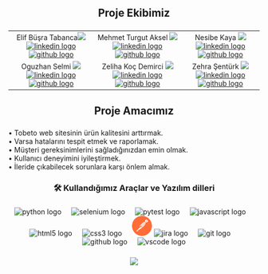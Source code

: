 ###

<h2 align="center">Proje Ekibimiz</h2>

###
###

| | | |
|:-------------------------:|:-------------------------:|:-------------------------:|
|Elif Büşra Tabanca<img width="1604"  src="https://i.imgur.com/XNYF0oW.jpeg"> <a href="https://www.linkedin.com/in/eliftabanca/" target="_blank"><img src="https://img.shields.io/static/v1?message=LinkedIn&logo=linkedin&label=&color=0077B5&logoColor=white&labelColor=&style=for-the-badge" height="25" alt="linkedin logo"/></a> <a href="https://github.com/eliftabanca" target="_blank"><img src="https://img.shields.io/badge/-GitHub-181717?style=flat-square&logo=github" height="25" alt="github logo"  /></a> | Mehmet Turgut Aksel <img width="1604"  src="https://i.imgur.com/1vKrGyv.jpg"> <a href="https://www.linkedin.com/in/mehmeturgutaksel/" target="_blank"><img src="https://img.shields.io/static/v1?message=LinkedIn&logo=linkedin&label=&color=0077B5&logoColor=white&labelColor=&style=for-the-badge" height="25" alt="linkedin logo"/></a> <a href="https://github.com/mtaksel" target="_blank"> <img src="https://img.shields.io/badge/-GitHub-181717?style=flat-square&logo=github" height="25" alt="github logo"  /></a> | Nesibe Kaya <img width="1604"  src="https://i.imgur.com/PcDuYQB.jpg"> <a href="https://www.linkedin.com/in/nesibe-k/" target="_blank"><img src="https://img.shields.io/static/v1?message=LinkedIn&logo=linkedin&label=&color=0077B5&logoColor=white&labelColor=&style=for-the-badge" height="25" alt="linkedin logo"/></a> <a href="https://github.com/n-kaya55" target="_blank"><img src="https://img.shields.io/badge/-GitHub-181717?style=flat-square&logo=github" height="25" alt="github logo"  /></a> |
| Oguzhan Selmi <img width="1604"  src="http://placekitten.com/g/200/300"> <a href="https://www.linkedin.com/in/o%C4%9Fuzhanselmi/" target="_blank"><img src="https://img.shields.io/static/v1?message=LinkedIn&logo=linkedin&label=&color=0077B5&logoColor=white&labelColor=&style=for-the-badge" height="25" alt="linkedin logo"  /></a> <a href="https://github.com/Oguz4242" target="_blank"><img src="https://img.shields.io/badge/-GitHub-181717?style=flat-square&logo=github" height="25" alt="github logo"  /></a> | Zeliha Koç Demirci <img width="1604"  src="https://i.imgur.com/jPtRiMh.jpg"> <a href="https://www.linkedin.com/in/gonca-zeliha-demirci/" target="_blank"><img src="https://img.shields.io/static/v1?message=LinkedIn&logo=linkedin&label=&color=0077B5&logoColor=white&labelColor=&style=for-the-badge" height="25" alt="linkedin logo"  /></a> <a href="https://github.com/gonca-zeliha" target="_blank"><img src="https://img.shields.io/badge/-GitHub-181717?style=flat-square&logo=github" height="25" alt="github logo"  /></a> | Zehra Şentürk <img width="1604"  src="https://i.imgur.com/DPXGdq3.jpg"> <a href="https://www.linkedin.com/in/zehra-senturk1828/" target="_blank"><img src="https://img.shields.io/static/v1?message=LinkedIn&logo=linkedin&label=&color=0077B5&logoColor=white&labelColor=&style=for-the-badge" height="25" alt="linkedin logo"  /></a> <a href="https://github.com/Zehrasenturk1828" target="_blank"><img src="https://img.shields.io/badge/-GitHub-181717?style=flat-square&logo=github" height="25" alt="github logo"  /></a> |

### 

<h2 align="center">Proje Amacımız</h2>

###

<p align="left">• Tobeto web sitesinin ürün kalitesini arttırmak.<br>  •  Varsa hatalarını tespit etmek ve raporlamak.<br>•    Müşteri gereksinimlerini sağladığınızdan emin olmak.<br>  •  Kullanıcı deneyimini iyileştirmek.<br>  •  İleride çıkabilecek sorunlara karşı önlem almak.<br> 
  
### 

<h3 align="center">🛠 Kullandığımız Araçlar ve Yazılım dilleri</h3>

###

<div align="center">
  <img src="https://cdn.jsdelivr.net/gh/devicons/devicon/icons/python/python-original.svg" height="40" alt="python logo"  />
  <img width="12" />
  <img src="https://cdn.jsdelivr.net/gh/devicons/devicon/icons/selenium/selenium-original.svg" height="40" alt="selenium logo"  />
  <img width="12" />
  <img src="https://cdn.jsdelivr.net/gh/devicons/devicon/icons/pytest/pytest-original.svg" height="40" alt="pytest logo"  />
  <img width="12" />
  <img src="https://cdn.jsdelivr.net/gh/devicons/devicon/icons/javascript/javascript-original.svg" height="40" alt="javascript logo"  />
  <img width="12" />
  <img src="https://cdn.jsdelivr.net/gh/devicons/devicon/icons/html5/html5-original.svg" height="40" alt="html5 logo"  />
  <img width="12" />
  <img src="https://cdn.jsdelivr.net/gh/devicons/devicon/icons/css3/css3-original.svg" height="40" alt="css3 logo"  />
  <img width="12" />
  <img src="https://raw.githubusercontent.com/teamedwardforever/Readme-Generator/71f25dd8b98329b168142a6b782a107b75eab178/svg/Skills/Software/getpostman-icon.svg" alt="Postman" width="40" height="40"/>
  <img src="https://cdn.jsdelivr.net/gh/devicons/devicon/icons/jira/jira-original.svg" height="40" alt="jira logo"  />
  <img width="12" />
  <img src="https://cdn.jsdelivr.net/gh/devicons/devicon/icons/git/git-original.svg" height="40" alt="git logo"  />
  <img width="12" />
  <img src="https://cdn.jsdelivr.net/gh/devicons/devicon/icons/github/github-original.svg" height="40" alt="github logo"  />
  <img width="12" />
  <img src="https://cdn.jsdelivr.net/gh/devicons/devicon/icons/vscode/vscode-original.svg" height="40" alt="vscode logo"  />
</div>

###


<div align="center">
  <img src="https://profile-counter.glitch.me/TobetoTest2a/count.svg?"  />
</div>
<!--

**Here are some ideas to get you started:**

🙋‍♀️ A short introduction - what is your organization all about?
🌈 Contribution guidelines - how can the community get involved?
👩‍💻 Useful resources - where can the community find your docs? Is there anything else the community should know?
🍿 Fun facts - what does your team eat for breakfast?
🧙 Remember, you can do mighty things with the power of [Markdown](https://docs.github.com/github/writing-on-github/getting-started-with-writing-and-formatting-on-github/basic-writing-and-formatting-syntax)
-->
